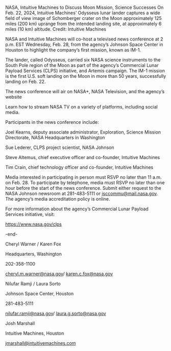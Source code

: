 NASA, Intuitive Machines to Discuss Moon Mission, Science Successes 
 On Feb. 22, 2024, Intuitive Machines’ Odysseus lunar lander captures a wide field of view image of Schomberger crater on the Moon approximately 125 miles (200 km) uprange from the intended landing site, at approximately 6 miles (10 km) altitude. Credit: Intuitive Machines

NASA and Intuitive Machines will co-host a televised news conference at 2 p.m. EST Wednesday, Feb. 28, from the agency’s Johnson Space Center in Houston to highlight the company’s first mission, known as IM-1.

The lander, called Odysseus, carried six NASA science instruments to the South Pole region of the Moon as part of the agency’s Commercial Lunar Payload Services (CLPS) initiative, and Artemis campaign. The IM-1 mission is the first U.S. soft landing on the Moon in more than 50 years, successfully landing on Feb. 22.

The news conference will air on NASA+, NASA Television, and the agency’s website

Learn how to stream NASA TV on a variety of platforms, including social media.

Participants in the news conference include:

Joel Kearns, deputy associate administrator, Exploration, Science Mission Directorate, NASA Headquarters in Washington

Sue Lederer, CLPS project scientist, NASA Johnson

Steve Altemus, chief executive officer and co-founder, Intuitive Machines

Tim Crain, chief technology officer and co-founder, Intuitive Machines

Media interested in participating in person must RSVP no later than 11 a.m. on Feb. 28. To participate by telephone, media must RSVP no later than one hour before the start of the news conference. Submit either request to the NASA Johnson newsroom at 281-483-5111 or jsccommu@mail.nasa.gov. The agency’s media accreditation policy is online.

For more information about the agency’s Commercial Lunar Payload Services initiative, visit:

https://www.nasa.gov/clps

-end-

Cheryl Warner / Karen Fox

Headquarters, Washington

202-358-1100

cheryl.m.warner@nasa.gov/ karen.c.fox@nasa.gov

Nilufar Ramji / Laura Sorto

Johnson Space Center, Houston

281-483-5111

nilufar.ramji@nasa.gov/ laura.g.sorto@nasa.gov

Josh Marshall

Intuitive Machines, Houston

jmarshall@intuitivemachines.com